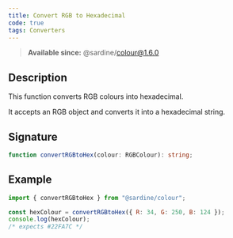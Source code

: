 ```yaml
---
title: Convert RGB to Hexadecimal
code: true
tags: Converters
---
```


> **Available since:** @sardine/colour@1.6.0

## Description

This function converts RGB colours into hexadecimal.

It accepts an RGB object and converts it into a hexadecimal string.

## Signature

```typescript
function convertRGBtoHex(colour: RGBColour): string;
```

## Example

```javascript
import { convertRGBtoHex } from "@sardine/colour";

const hexColour = convertRGBtoHex({ R: 34, G: 250, B: 124 });
console.log(hexColour);
/* expects #22FA7C */
```
